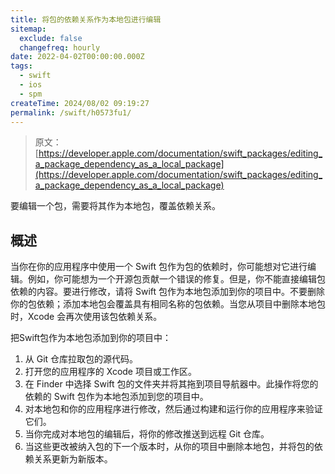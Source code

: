 ```yaml
---
title: 将包的依赖关系作为本地包进行编辑
sitemap:
  exclude: false
  changefreq: hourly
date: 2022-04-02T00:00:00.000Z
tags:
  - swift
  - ios
  - spm
createTime: 2024/08/02 09:19:27
permalink: /swift/h0573fu1/
---
```


> 原文：[https://developer.apple.com/documentation/swift_packages/editing_a_package_dependency_as_a_local_package](https://developer.apple.com/documentation/swift_packages/editing_a_package_dependency_as_a_local_package)

要编辑一个包，需要将其作为本地包，覆盖依赖关系。

## 概述

当你在你的应用程序中使用一个 Swift 包作为包的依赖时，你可能想对它进行编辑。例如，你可能想为一个开源包贡献一个错误的修复。但是，你不能直接编辑包依赖的内容。要进行修改，请将 Swift 包作为本地包添加到你的项目中。不要删除你的包依赖；添加本地包会覆盖具有相同名称的包依赖。当您从项目中删除本地包时，Xcode 会再次使用该包依赖关系。


把Swift包作为本地包添加到你的项目中：

1. 从 Git 仓库拉取包的源代码。
2. 打开您的应用程序的 Xcode 项目或工作区。
3. 在 Finder 中选择 Swift 包的文件夹并将其拖到项目导航器中。此操作将您的依赖的 Swift 包作为本地包添加到您的项目中。
4. 对本地包和你的应用程序进行修改，然后通过构建和运行你的应用程序来验证它们。
5. 当你完成对本地包的编辑后，将你的修改推送到远程 Git 仓库。
6. 当这些更改被纳入包的下一个版本时，从你的项目中删除本地包，并将包的依赖关系更新为新版本。